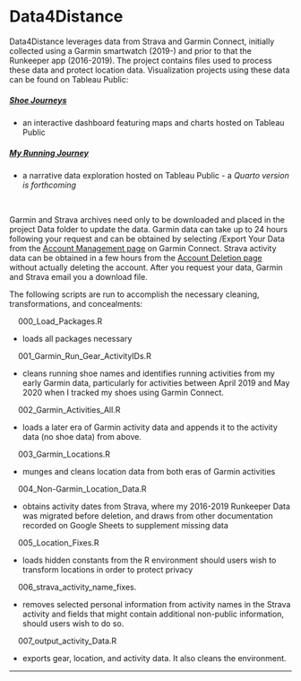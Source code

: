 # Data4Distance

Data4Distance leverages data from Strava and Garmin Connect, initially collected using a Garmin smartwatch (2019-) and prior to that the Runkeeper app (2016-2019). The project contains files used to process these data and protect location data. Visualization projects using these data can be found on Tableau Public:

##### [Shoe Journeys](https://public.tableau.com/app/profile/datadventures/viz/Shoejourneys/Shoebiographies)

-   an interactive dashboard featuring maps and charts hosted on Tableau Public


##### [My Running Journey](https://public.tableau.com/app/profile/datadventures/viz/MyRunningJourney/Thebeginningofthejourney)

-   a narrative data exploration hosted on Tableau Public - a *Quarto version is forthcoming*
<br>

Garmin and Strava archives need only to be downloaded and placed in the project Data folder to update the data. Garmin data can take up to 24 hours following your request and can be obtained by selecting /Export Your Data from the [Account Management page](https://www.garmin.com/en-US/account/datamanagement/) on Garmin Connect. Strava activity data can be obtained in a few hours from the [Account Deletion page](https://www.strava.com/athlete/delete_your_account) without actually deleting the account. After you request your data, Garmin and Strava email you a download file.

The following scripts are run to accomplish the necessary cleaning, transformations, and concealments:

&nbsp; &nbsp; 000_Load_Packages.R

  - loads all packages necessary

&nbsp; &nbsp; 001_Garmin_Run_Gear_ActivityIDs.R  

  - cleans running shoe names and identifies running activities from my early Garmin data, particularly for activities between April 2019 and May 2020 when I tracked my shoes using Garmin Connect.

&nbsp; &nbsp; 002_Garmin_Activities_All.R  

  - loads a later era of Garmin activity data and appends it to the activity data (no shoe data) from above.

&nbsp; &nbsp; 003_Garmin_Locations.R  

  - munges and cleans location data from both eras of Garmin activities

&nbsp; &nbsp; 004_Non-Garmin_Location_Data.R  

  - obtains activity dates from Strava, where my 2016-2019 Runkeeper Data was migrated before deletion, and draws from other documentation recorded on Google Sheets to supplement missing data

&nbsp; &nbsp; 005_Location_Fixes.R  

  - loads hidden constants from the R environment should users wish to transform locations in order to protect privacy

&nbsp; &nbsp; 006_strava_activity_name_fixes.  

  - removes selected personal information from activity names in the Strava activity and fields that might contain additional non-public information, should users wish to do so.

&nbsp; &nbsp; 007_output_activity_Data.R  

  - exports gear, location, and activity data. It also cleans the environment.

------------------------------------------------------------------------
